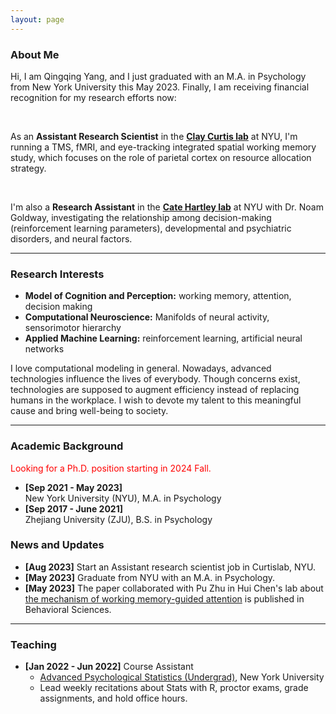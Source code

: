 ```yaml
---
layout: page
---
```


### About Me

Hi, I am Qingqing Yang, and I just graduated with an M.A. in Psychology from New York University this May 2023. Finally, I am receiving financial recognition for my research efforts now: 

<br>

  As an **Assistant Research Scientist** in the [**Clay Curtis lab**](https://www.clayspacelab.com/lab) at NYU, I'm running a TMS, fMRI, and eye-tracking integrated spatial working memory study, which focuses on the role of parietal cortex on resource allocation strategy. 

<br>

  I'm also a **Research Assistant** in the [**Cate Hartley lab**](https://www.hartleylab.org/) at NYU with Dr. Noam Goldway, investigating the relationship among decision-making (reinforcement learning parameters), developmental and psychiatric disorders, and neural factors.

---
### Research Interests

- **Model of Cognition and Perception:** working memory, attention, decision making
- **Computational Neuroscience:** Manifolds of neural activity, sensorimotor hierarchy
- **Applied Machine Learning:** reinforcement learning, artificial neural networks

I love computational modeling in general. Nowadays, advanced technologies influence the lives of everybody. Though concerns exist, technologies are supposed to augment efficiency instead of replacing humans in the workplace. I wish to devote my talent to this meaningful cause and bring well-being to society.

---
### Academic Background

<font color='red'> Looking for a Ph.D. position starting in 2024 Fall. </font> 

- **[Sep 2021 - May 2023]** <br>
New York University (NYU), M.A. in Psychology
- **[Sep 2017 - June 2021]** <br>
Zhejiang University (ZJU), B.S. in Psychology


### News and Updates

- **[Aug 2023]** Start an Assistant research scientist job in Curtislab, NYU.
- **[May 2023]** Graduate from NYU with an M.A. in Psychology.
- **[May 2023]** The paper collaborated with Pu Zhu in Hui Chen's lab about [the mechanism of working memory-guided attention](https://www.mdpi.com/2076-328X/13/5/426) is published in Behavioral Sciences.

---

### Teaching 

- **[Jan 2022 - Jun 2022]** Course Assistant
  - [Advanced Psychological Statistics (Undergrad)](https://sites.google.com/nyu.edu/advpsystats22spring-recitation/home), New York University
  - Lead weekly recitations about Stats with R, proctor exams, grade assignments, and hold office hours.
